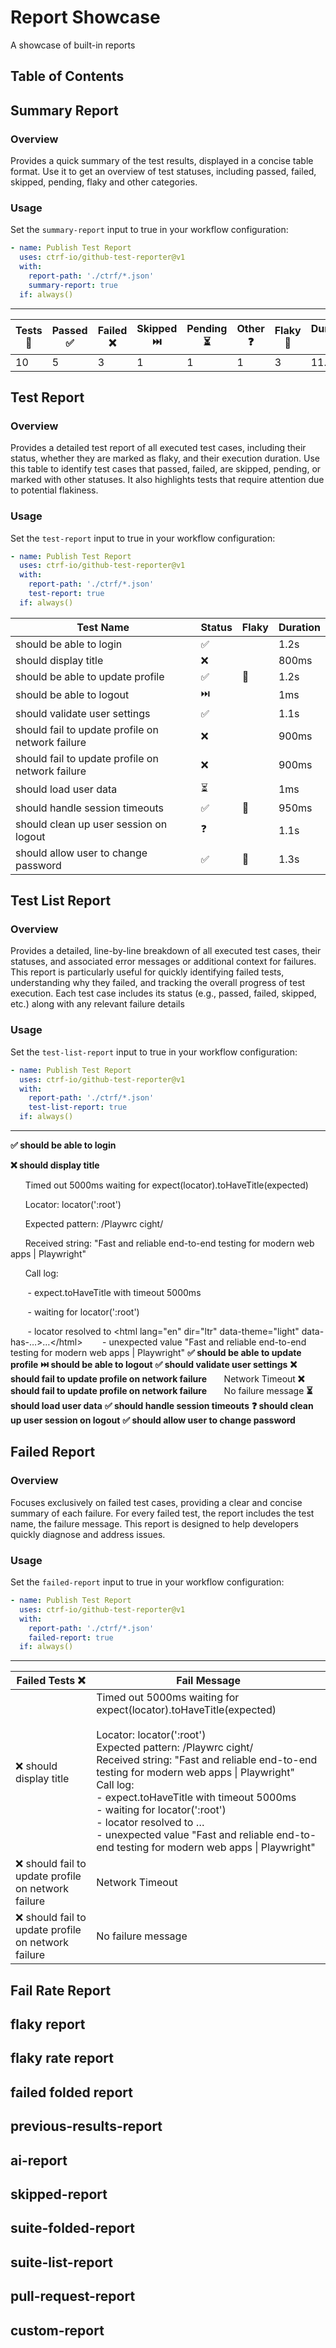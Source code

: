 # Report Showcase

A showcase of built-in reports

## Table of Contents

## Summary Report

### Overview

Provides a quick summary of the test results, displayed in a concise table format. Use it to get an overview of test statuses, including passed, failed, skipped, pending, flaky and other categories.

### Usage

Set the `summary-report` input to true in your workflow configuration:

```yaml
- name: Publish Test Report
  uses: ctrf-io/github-test-reporter@v1
  with:
    report-path: './ctrf/*.json'
    summary-report: true
  if: always()
```

---

| **Tests 📝** | **Passed ✅** | **Failed ❌** | **Skipped ⏭️** | **Pending ⏳** | **Other ❓** | **Flaky 🍂** | **Duration ⏱️** |
| --- | --- | --- | --- | --- | --- | --- | --- |
| 10 | 5 | 3 | 1 | 1 | 1 | 3 | 11.0s |


## Test Report

### Overview

Provides a detailed test report of all executed test cases, including their status, whether they are marked as flaky, and their execution duration. Use this table to identify test cases that passed, failed, are skipped, pending, or marked with other statuses. It also highlights tests that require attention due to potential flakiness.

### Usage

Set the `test-report` input to true in your workflow configuration:

```yaml
- name: Publish Test Report
  uses: ctrf-io/github-test-reporter@v1
  with:
    report-path: './ctrf/*.json'
    test-report: true
  if: always()
```

| **Test Name** | **Status** | **Flaky** | **Duration** |
| --- | --- | --- | --- |
| should be able to login | ✅ |  | 1.2s |
| should display title | ❌ |  | 800ms |
| should be able to update profile | ✅ | 🍂 | 1.2s |
| should be able to logout | ⏭️ |  | 1ms |
| should validate user settings | ✅ |  | 1.1s |
| should fail to update profile on network failure | ❌ |  | 900ms |
| should fail to update profile on network failure | ❌ |  | 900ms |
| should load user data | ⏳ |  | 1ms |
| should handle session timeouts | ✅ | 🍂 | 950ms |
| should clean up user session on logout | ❓ |  | 1.1s |
| should allow user to change password | ✅ | 🍂 | 1.3s |


## Test List Report

### Overview

Provides a detailed, line-by-line breakdown of all executed test cases, their statuses, and associated error messages or additional context for failures. This report is particularly useful for quickly identifying failed tests, understanding why they failed, and tracking the overall progress of test execution. Each test case includes its status (e.g., passed, failed, skipped, etc.) along with any relevant failure details

### Usage

Set the `test-list-report` input to true in your workflow configuration:

```yaml
- name: Publish Test Report
  uses: ctrf-io/github-test-reporter@v1
  with:
    report-path: './ctrf/*.json'
    test-list-report: true
  if: always()
```

---

**✅ should be able to login**

**❌ should display title**

&nbsp;&nbsp;&nbsp;&nbsp;&nbsp;&nbsp;Timed out 5000ms waiting for expect\(locator\)\.toHaveTitle\(expected\)

&nbsp;&nbsp;&nbsp;&nbsp;&nbsp;&nbsp;Locator: locator\(&#x27;:root&#x27;\)

&nbsp;&nbsp;&nbsp;&nbsp;&nbsp;&nbsp;Expected pattern: /Playwrc cight/

&nbsp;&nbsp;&nbsp;&nbsp;&nbsp;&nbsp;Received string:  &quot;Fast and reliable end\-to\-end testing for modern web apps | Playwright&quot;

&nbsp;&nbsp;&nbsp;&nbsp;&nbsp;&nbsp;Call log:

&nbsp;&nbsp;&nbsp;&nbsp;&nbsp;&nbsp;  \- expect\.toHaveTitle with timeout 5000ms

&nbsp;&nbsp;&nbsp;&nbsp;&nbsp;&nbsp;  \- waiting for locator\(&#x27;:root&#x27;\)

&nbsp;&nbsp;&nbsp;&nbsp;&nbsp;&nbsp;  \-   locator resolved to &lt;html lang&#x3D;&quot;en&quot; dir&#x3D;&quot;ltr&quot; data\-theme&#x3D;&quot;light&quot; data\-has\-…&gt;…&lt;/html&gt;
&nbsp;&nbsp;&nbsp;&nbsp;&nbsp;&nbsp;  \-   unexpected value &quot;Fast and reliable end\-to\-end testing for modern web apps | Playwright&quot;
**✅ should be able to update profile**
**⏭️ should be able to logout**
**✅ should validate user settings**
**❌ should fail to update profile on network failure**
&nbsp;&nbsp;&nbsp;&nbsp;&nbsp;&nbsp;Network Timeout
**❌ should fail to update profile on network failure**
&nbsp;&nbsp;&nbsp;&nbsp;&nbsp;&nbsp;No failure message
**⏳ should load user data**
**✅ should handle session timeouts**
**❓ should clean up user session on logout**
**✅ should allow user to change password**

## Failed Report

### Overview

Focuses exclusively on failed test cases, providing a clear and concise summary of each failure. For every failed test, the report includes the test name, the failure message. This report is designed to help developers quickly diagnose and address issues.

### Usage

Set the `failed-report` input to true in your workflow configuration:

```yaml
- name: Publish Test Report
  uses: ctrf-io/github-test-reporter@v1
  with:
    report-path: './ctrf/*.json'
    failed-report: true
  if: always()
```

---

<table>
    <thead>
      <tr>
        <th>Failed Tests ❌</th>
        <th>Fail Message</th>
      </tr>
    </thead>
    <tbody>
        <tr>
          <td>❌ should display title</td>
          <td>Timed out 5000ms waiting for expect(locator).toHaveTitle(expected)<br><br>Locator: locator(':root')<br>Expected pattern: /Playwrc cight/<br>Received string:  "Fast and reliable end-to-end testing for modern web apps | Playwright"<br>Call log:<br>  - expect.toHaveTitle with timeout 5000ms<br>  - waiting for locator(':root')<br>  -   locator resolved to <html lang="en" dir="ltr" data-theme="light" data-has-…>…</html><br>  -   unexpected value "Fast and reliable end-to-end testing for modern web apps | Playwright"<br></td>
        </tr>
        <tr>
          <td>❌ should fail to update profile on network failure</td>
          <td>Network Timeout</td>
        </tr>
        <tr>
          <td>❌ should fail to update profile on network failure</td>
          <td>No failure message</td>
        </tr>
    </tbody>
  </table>


 ## Fail Rate Report



  ## flaky report
 ## flaky rate report
 ## failed folded report
 ## previous-results-report
 ## ai-report
 ## skipped-report
 ## suite-folded-report
  ## suite-list-report
 ## pull-request-report
 ## custom-report